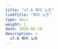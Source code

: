 ```yaml
---
title: "v7.6 패치 노트"
linkTitle: "패치 노트"
type: docs
weight: 1
date: 2020-04-19
description: >
  v7.6 패치 노트
---
```


